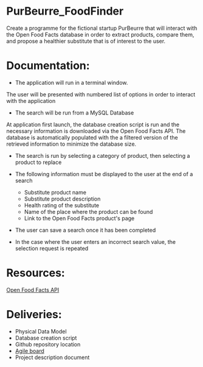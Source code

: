# PurBeurre_FoodFinder
Create a programme for the fictional startup PurBeurre that will interact with the Open Food Facts database in order to extract products, compare them, and propose a healthier substitute that is of interest to the user.

# Documentation:
- The application will run in a terminal window.

The user will be presented with numbered list of options in order to interact with the application

- The search will be run from a MySQL Database

At application first launch, the database creation script is run and the necessary information is downloaded via the Open Food Facts API.
The database is automatically populated with the a filtered version of the retrieved information to minimize the database size.

- The search is run by selecting a category of product, then selecting a product to replace

- The following information must be displayed to the user at the end of a search
    - Substitute product name
    - Substitute product description
    - Health rating of the substitute
    - Name of the place where the product can be found
    - Link to the Open Food Facts product's page

- The user can save a search once it has been completed

- In the case where the user enters an incorrect search value, the selection request is repeated


# Resources:

[Open Food Facts API](http://en.wiki.openfoodfacts.org/Project:API)

# Deliveries:
- Physical Data Model
- Database creation script
- Github repository location
- [Agile board](https://tree.taiga.io/project/slesouef-oc_purbeurre/taskboard/sprint-1-just-code-it)
- Project description document

